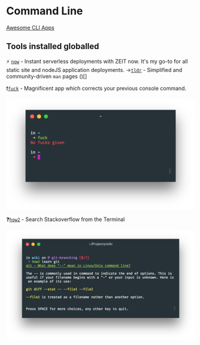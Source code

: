 # Command Line

[Awesome CLI Apps](https://github.com/agarrharr/awesome-cli-apps)

## Tools installed globalled

⚡️ [`now`](https://now.sh) - Instant serverless deployments with ZEIT now. It's my go-to for all static site and nodeJS application deployments.
→[`tldr`](https://github.com/tldr-pages/tldr) - Simplified and community-driven `man` pages
()[]

❗️[`fuck`](https://github.com/nvbn/thefuck) - Magnificent app which corrects your previous console command.

![thefuck screenshot](/assets/thefuck.png)

❓[`how2`](https://github.com/santinic/how2) - Search Stackoverflow from the Terminal

![how2 screenshot](/assets/how2.png)
